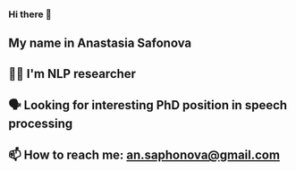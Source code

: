 ### Hi there 👋
## My name in Anastasia Safonova
## 👩‍💻 I'm NLP researcher
## 🗣 Looking for interesting PhD position in speech processing
## 📫 How to reach me: an.saphonova@gmail.com

<!--
**safonovanastya/safonovanastya** is a ✨ _special_ ✨ repository because its `README.md` (this file) appears on your GitHub profile.

Here are some ideas to get you started:

- 🔭 I’m currently working on ...
- 🌱 I’m currently learning ...
- 👯 I’m looking to collaborate on ...
- 🤔 I’m looking for help with ...
- 💬 Ask me about ...
- 📫 How to reach me: ...
- 😄 Pronouns: ...
- ⚡ Fun fact: ...
-->
